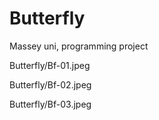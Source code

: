 # Butterfly

Massey uni, programming project


Butterfly/Bf-01.jpeg


Butterfly/Bf-02.jpeg


Butterfly/Bf-03.jpeg
